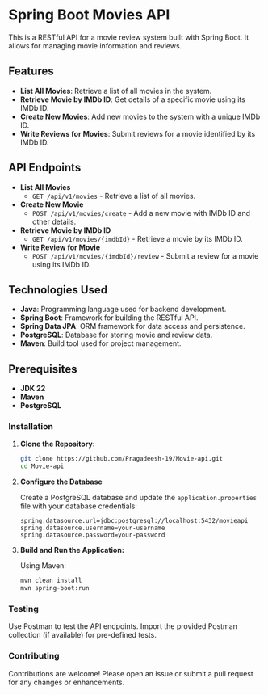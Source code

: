 # Spring Boot Movies API

This is a RESTful API for a movie review system built with Spring Boot. It allows for managing movie information and reviews.

## Features

- **List All Movies**: Retrieve a list of all movies in the system.
- **Retrieve Movie by IMDb ID**: Get details of a specific movie using its IMDb ID.
- **Create New Movies**: Add new movies to the system with a unique IMDb ID.
- **Write Reviews for Movies**: Submit reviews for a movie identified by its IMDb ID.

## API Endpoints

- **List All Movies**
  - `GET /api/v1/movies` - Retrieve a list of all movies.
- **Create New Movie**
  - `POST /api/v1/movies/create` - Add a new movie with IMDb ID and other details.
- **Retrieve Movie by IMDb ID**
  - `GET /api/v1/movies/{imdbId}` - Retrieve a movie by its IMDb ID.
- **Write Review for Movie**
  - `POST /api/v1/movies/{imdbId}/review` - Submit a review for a movie using its IMDb ID.

## Technologies Used

- **Java**: Programming language used for backend development.
- **Spring Boot**: Framework for building the RESTful API.
- **Spring Data JPA**: ORM framework for data access and persistence.
- **PostgreSQL**: Database for storing movie and review data.
- **Maven**: Build tool used for project management.

## Prerequisites

- **JDK 22**
- **Maven**
- **PostgreSQL**

### Installation

1. **Clone the Repository:**

    ```bash
    git clone https://github.com/Pragadeesh-19/Movie-api.git
    cd Movie-api
    ```

2. **Configure the Database**

    Create a PostgreSQL database and update the `application.properties` file with your database credentials:

    ```properties
    spring.datasource.url=jdbc:postgresql://localhost:5432/movieapi
    spring.datasource.username=your-username
    spring.datasource.password=your-password
    ```

3. **Build and Run the Application:**

    Using Maven:

    ```bash
    mvn clean install
    mvn spring-boot:run
    ```


### Testing

Use Postman to test the API endpoints. Import the provided Postman collection (if available) for pre-defined tests.

### Contributing

Contributions are welcome! Please open an issue or submit a pull request for any changes or enhancements.
